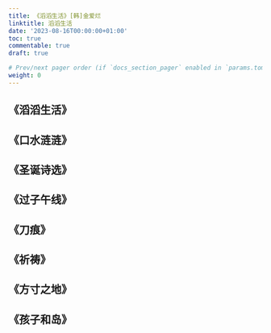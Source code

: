 ```yaml
---
title: 《滔滔生活》[韩]金爱烂
linktitle: 滔滔生活
date: '2023-08-16T00:00:00+01:00'
toc: true
commentable: true
draft: true

# Prev/next pager order (if `docs_section_pager` enabled in `params.toml`)
weight: 0
---
```


## 《滔滔生活》

## 《口水涟涟》

## 《圣诞诗选》

## 《过子午线》

## 《刀痕》

## 《祈祷》

## 《方寸之地》

## 《孩子和岛》
